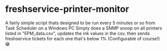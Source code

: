 # freshservice-printer-monitor
A fairly simple script thats designed to be run every 5 minutes or so from Task Scheduler on a Windows PC
Simply does a SNMP snoop on all printers listed in "EPM_data.csv", updates the ink values in the csv, then sends freshservice tickets for each one that's below 1% (Configurable of course!) 😁
